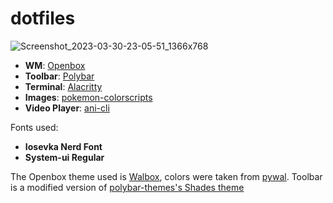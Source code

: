 # dotfiles
![Screenshot_2023-03-30-23-05-51_1366x768](https://user-images.githubusercontent.com/127806743/229304262-0048024b-a355-4ce2-98ad-48041c29a028.png)
- **WM**: [Openbox](https://github.com/danakj/openbox)
- **Toolbar**: [Polybar](https://github.com/polybar/polybar)
- **Terminal**: [Alacritty](https://github.com/alacritty/alacritty)
- **Images**: [pokemon-colorscripts](https://github.com/Findarato/pokemon-colorscripts)
- **Video Player**: [ani-cli](https://github.com/pystardust/ani-cli)

Fonts used:
- **Iosevka Nerd Font**
- **System-ui Regular**

The Openbox theme used is [Walbox](https://github.com/edisile/walbox), colors were taken from [pywal](https://github.com/dylanaraps/pywal). Toolbar is a modified version of [polybar-themes's Shades theme](https://github.com/adi1090x/polybar-themes)
